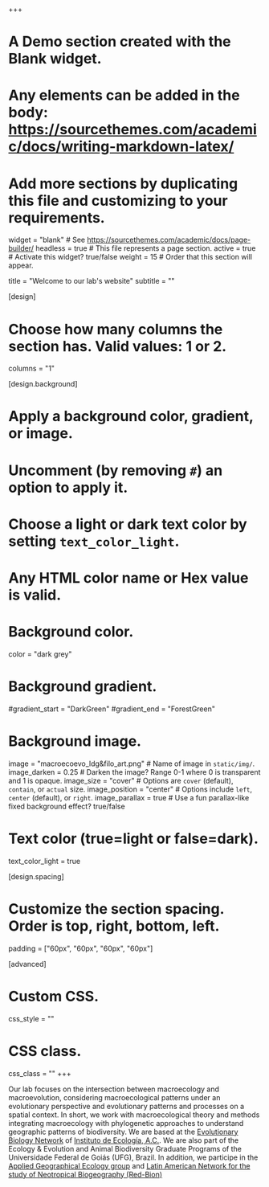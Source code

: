 +++
# A Demo section created with the Blank widget.
# Any elements can be added in the body: https://sourcethemes.com/academic/docs/writing-markdown-latex/
# Add more sections by duplicating this file and customizing to your requirements.

widget = "blank"  # See https://sourcethemes.com/academic/docs/page-builder/
headless = true  # This file represents a page section.
active = true  # Activate this widget? true/false
weight = 15  # Order that this section will appear.

title = "Welcome to our lab's website"
subtitle = ""

[design]
  # Choose how many columns the section has. Valid values: 1 or 2.
  columns = "1"

[design.background]
  # Apply a background color, gradient, or image.
  #   Uncomment (by removing `#`) an option to apply it.
  #   Choose a light or dark text color by setting `text_color_light`.
  #   Any HTML color name or Hex value is valid.

  # Background color.
  color = "dark grey"
  
  # Background gradient.
  #gradient_start = "DarkGreen"
  #gradient_end = "ForestGreen"
  
  # Background image.
  image = "macroecoevo_ldg&filo_art.png"  # Name of image in `static/img/`.
  image_darken = 0.25  # Darken the image? Range 0-1 where 0 is transparent and 1 is opaque.
  image_size = "cover"  #  Options are `cover` (default), `contain`, or `actual` size.
  image_position = "center"  # Options include `left`, `center` (default), or `right`.
  image_parallax = true  # Use a fun parallax-like fixed background effect? true/false
  
  # Text color (true=light or false=dark).
  text_color_light = true

[design.spacing]
  # Customize the section spacing. Order is top, right, bottom, left.
  padding = ["60px", "60px", "60px", "60px"]

[advanced]
 # Custom CSS. 
 css_style = ""
 
 # CSS class.
 css_class = ""
+++

Our lab focuses on the intersection between macroecology and macroevolution, considering macroecological patterns under an evolutionary perspective and evolutionary patterns and processes on a spatial context. In short, we work with macroecological theory and methods integrating macroecology with phylogenetic approaches to understand geographic patterns of biodiversity. We are based at the <a href="http://www.inecol.mx/inecol/index.php/es/ct-menu-item-25/investigacion/146-biologia-evolutiva">Evolutionary Biology Network</a> of <a href="http://www.inecol.mx/inecol/index.php/es/">Instituto de Ecología, A.C.</a>. We are also part of the Ecology & Evolution and Animal Biodiversity Graduate Programs of the Universidade Federal de Goiás (UFG), Brazil. In addition, we participe in the <a href="https://sites.google.com/view/ecolgeo/inicio">Applied Geographical Ecology group</a> and <a href="http://www.red-bion.ikiam.edu.ec/">Latin American Network for the study of Neotropical Biogeography (Red-Bion)</a></p>
